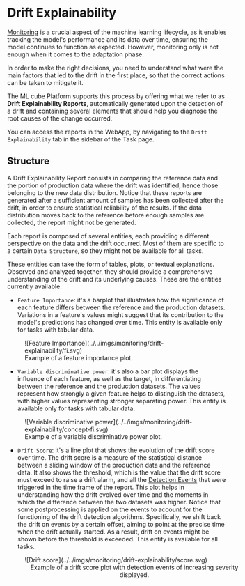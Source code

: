 # Drift Explainability

[Monitoring]  is a crucial aspect of the machine learning lifecycle, as it enables tracking the model's performance and its data over time,
ensuring the model continues to function as expected. However, monitoring only is not enough when it comes to the adaptation phase.

In order to make the right decisions, you need to understand what were the main factors that led to the drift in the first place, so that
the correct actions can be taken to mitigate it.

The ML cube Platform supports this process by offering what we refer to as **Drift Explainability Reports**, 
automatically generated upon the detection of a drift and containing several elements that should help you diagnose the root causes 
of the change occurred.

You can access the reports in the WebApp, by navigating to the `Drift Explainability` tab in the sidebar of the Task page.

## Structure

A Drift Explainability Report consists in comparing the reference data and the portion of production data where the drift was identified, hence 
those belonging to the new data distribution. Notice that these reports are generated after a sufficient amount of samples has been collected 
after the drift, in order to ensure statistical reliability of the results.
If the data distribution moves back to the reference before enough samples are collected, the report might not be generated.

Each report is composed of several entities, each providing a different perspective on the data and the drift occurred. 
Most of them are specific to a certain `Data Structure`, so they might not be available for all tasks.

These entities can take the form of tables, plots, or textual explanations. 
Observed and analyzed together, they should provide a comprehensive understanding of the drift and its underlying causes.
These are the entities currently available:

- `Feature Importance`: it's a barplot that illustrates how the significance of each feature differs between the reference 
 and the production datasets. Variations in a feature's values might suggest that its contribution to the model's predictions 
 has changed over time. This entity is available only for tasks with tabular data.

<figure markdown>
  ![Feature Importance](../../imgs/monitoring/drift-explainability/fi.svg)
  <figcaption>Example of a feature importance plot.</figcaption>
</figure>

- `Variable discriminative power`: it's also a bar plot displays the influence of each feature, as well as the target, 
 in differentiating between the reference and the production datasets. 
 The values represent how strongly a given feature helps to distinguish the datasets, with higher values representing stronger 
 separating power. This entity is available only for tasks with tabular data.

<figure markdown>
  ![Variable discriminative power](../../imgs/monitoring/drift-explainability/concept-fi.svg)
  <figcaption>Example of a variable discriminative power plot.</figcaption>
</figure>

- `Drift Score`: it's a line plot that shows the evolution of the drift score over time. The drift score is a 
  measure of the statistical distance between a sliding window of the production data and the reference data. It also shows the threshold,
  which is the value that the drift score must exceed to raise a drift alarm, and all the [Detection Events] that were triggered in
  the time frame of the report. This plot helps in understanding how the drift evolved over time and the moments in which the difference
  between the two datasets was higher. Notice that some postprocessing is applied on the events to account for the functioning of the drift detection algorithms. 
  Specifically,
  we shift back the drift on events by a certain offset, aiming to point at the precise time when the drift actually started. As a result,
  drift on events might be shown before the threshold is exceeded. This entity is available for all tasks.


<figure markdown style="width: 100%">
  ![Drift score](../../imgs/monitoring/drift-explainability/score.svg)
  <figcaption style="width: 100%; text-align: center;">Example of a drift score plot with detection events of increasing severity displayed.</figcaption>
</figure>

[Monitoring]: index.md
[Detection Events]: detection_event.md